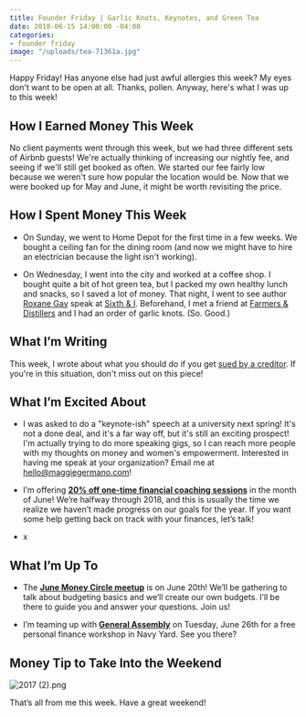 ```yaml
---
title: Founder Friday | Garlic Knots, Keynotes, and Green Tea
date: 2018-06-15 14:00:00 -04:00
categories:
- founder friday
image: "/uploads/tea-71361a.jpg"
---
```


Happy Friday! Has anyone else had just awful allergies this week? My eyes don't want to be open at all. Thanks, pollen. Anyway, here's what I was up to this week!

## How I Earned Money This Week

No client payments went through this week, but we had three different sets of Airbnb guests! We're actually thinking of increasing our nightly fee, and seeing if we'll still get booked as often. We started our fee fairly low because we weren't sure how popular the location would be. Now that we were booked up for May and June, it might be worth revisiting the price.

## How I Spent Money This Week

* On Sunday, we went to Home Depot for the first time in a few weeks. We bought a ceiling fan for the dining room (and now we might have to hire an electrician because the light isn't working).

* On Wednesday, I went into the city and worked at a coffee shop. I bought quite a bit of hot green tea, but I packed my own healthy lunch and snacks, so I saved a lot of money. That night, I went to see author [Roxane Gay](http://www.roxanegay.com/) speak at [Sixth & I](https://www.sixthandi.org/). Beforehand, I met a friend at [Farmers & Distillers](https://farmersanddistillers.com/) and I had an order of garlic knots. (So. Good.)

## What I’m Writing

This week, I wrote about what you should do if you get [sued by a creditor](https://www.maggiegermano.com/blog/what-do-i-do-if-i-get-sued-by-a-creditor/). If you're in this situation, don't miss out on this piece!

## What I’m Excited About

* I was asked to do a "keynote-ish" speech at a university next spring! It's not a done deal, and it's a far way off, but it's still an exciting prospect! I'm actually trying to do more speaking gigs, so I can reach more people with my thoughts on money and women's empowerment. Interested in having me speak at your organization? Email me at [hello@maggiegermano.com](mailto:hello@maggiegermano.com)!

* I’m offering **[20% off one-time financial coaching sessions](https://maggiegermanofinancialcoaching.as.me/onetimediscount)** in the month of June! We’re halfway through 2018, and this is usually the time we realize we haven’t made progress on our goals for the year. If you want some help getting back on track with your finances, let’s talk!

* x

## What I’m Up To

* The **[June Money Circle meetup](https://www.maggiegermano.com/events/how-to-make-a-budget/)** is on June 20th! We’ll be gathering to talk about budgeting basics and we’ll create our own budgets. I’ll be there to guide you and answer your questions. Join us!

* I’m teaming up with **[General Assembly](https://generalassemb.ly/education/mo-money-mo-worries-get-financially-savvy-in-2018/washington-dc/49127)** on Tuesday, June 26th for a free personal finance workshop in Navy Yard. See you there?

## Money Tip to Take Into the Weekend

![2017 (2).png](/uploads/2017%20(2).png)

That’s all from me this week. Have a great weekend!